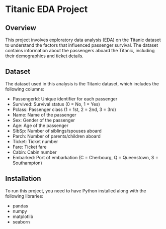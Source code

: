 # Titanic EDA Project

## Overview
This project involves exploratory data analysis (EDA) on the Titanic dataset to understand the factors that influenced passenger survival. The dataset contains information about the passengers aboard the Titanic, including their demographics and ticket details.

## Dataset
The dataset used in this analysis is the Titanic dataset, which includes the following columns:

- PassengerId: Unique identifier for each passenger
- Survived: Survival status (0 = No, 1 = Yes)
- Pclass: Passenger class (1 = 1st, 2 = 2nd, 3 = 3rd)
- Name: Name of the passenger
- Sex: Gender of the passenger
- Age: Age of the passenger
- SibSp: Number of siblings/spouses aboard
- Parch: Number of parents/children aboard
- Ticket: Ticket number
- Fare: Ticket fare
- Cabin: Cabin number
- Embarked: Port of embarkation (C = Cherbourg, Q = Queenstown, S = Southampton)

## Installation
To run this project, you need to have Python installed along with the following libraries:
- pandas
- numpy
- matplotlib
- seaborn


